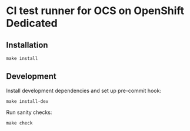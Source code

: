 # CI test runner for OCS on OpenShift Dedicated

## Installation

```
make install
```

## Development

Install development dependencies and set up pre-commit hook:
```
make install-dev
```

Run sanity checks:
```
make check
```